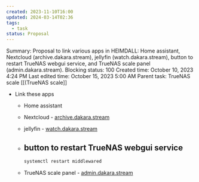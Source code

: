 ```yaml
---
created: 2023-11-10T16:00
updated: 2024-03-14T02:36
tags:
  - task
status: Proposal
---
```

Summary: Proposal to link various apps in HEIMDALL: Home assistant, Nextcloud (archive.dakara.stream), jellyfin (watch.dakara.stream), button to restart TrueNAS webgui service, and TrueNAS scale panel (admin.dakara.stream).
Blocking status: 100
Created time: October 10, 2023 4:24 PM
Last edited time: October 15, 2023 5:00 AM
Parent task: TrueNAS scale [[(TrueNAS scale]]

- Link these apps
    - Home assistant
    - Nextcloud - [archive.dakara.stream](http://archive.dakara.stream)
    - jellyfin - [watch.dakara.stream](http://watch.dakara.stream)
    - button to restart TrueNAS webgui service
        - 
        
        ```bash
        systemctl restart middlewared
        ```
        
    - TrueNAS scale panel - [admin.dakara.stream](http://admin.dakara.stream)
